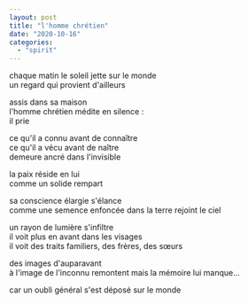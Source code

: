 ```yaml
---
layout: post
title: "l'homme chrétien"
date: "2020-10-16"
categories:
  - "spirit"
---
```


chaque matin le soleil jette sur le monde  
un regard qui provient d'ailleurs

assis dans sa maison  
l'homme chrétien médite en silence :  
il prie

ce qu'il a connu avant de connaître  
ce qu'il a vécu avant de naître  
demeure ancré dans l'invisible

la paix réside en lui  
comme un solide rempart

sa conscience élargie s'élance  
comme une semence enfoncée dans la terre
rejoint le ciel  

un rayon de lumière s'infiltre  
il voit plus en avant dans les visages  
il voit des traits familiers, des frères, des sœurs

des images d'auparavant  
à l'image de l'inconnu remontent
mais la mémoire lui manque...  

car un oubli général s'est déposé sur le monde

